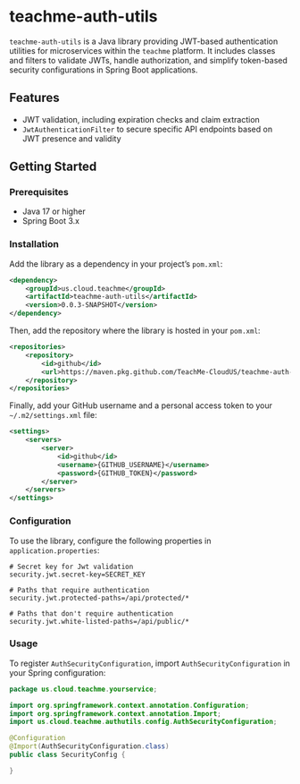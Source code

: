 # teachme-auth-utils

`teachme-auth-utils` is a Java library providing JWT-based authentication utilities for microservices within the `teachme` platform. It includes classes and filters to validate JWTs, handle authorization, and simplify token-based security configurations in Spring Boot applications.

## Features

- JWT validation, including expiration checks and claim extraction
- `JwtAuthenticationFilter` to secure specific API endpoints based on JWT presence and validity

## Getting Started

### Prerequisites

- Java 17 or higher
- Spring Boot 3.x

### Installation

Add the library as a dependency in your project’s `pom.xml`:

```xml
<dependency>
    <groupId>us.cloud.teachme</groupId>
    <artifactId>teachme-auth-utils</artifactId>
    <version>0.0.3-SNAPSHOT</version>
</dependency>
```

Then, add the repository where the library is hosted in your `pom.xml`:

```xml
<repositories>
    <repository>
        <id>github</id>
        <url>https://maven.pkg.github.com/TeachMe-CloudUS/teachme-auth-utils</url>
    </repository>
</repositories>
```

Finally, add your GitHub username and a personal access token to your `~/.m2/settings.xml` file:

```xml
<settings>
    <servers>
        <server>
            <id>github</id>
            <username>{GITHUB_USERNAME}</username>
            <password>{GITHUB_TOKEN}</password>
        </server>
    </servers>
</settings>
```

### Configuration

To use the library, configure the following properties in `application.properties`:

```properties
# Secret key for Jwt validation
security.jwt.secret-key=SECRET_KEY

# Paths that require authentication
security.jwt.protected-paths=/api/protected/*

# Paths that don't require authentication
security.jwt.white-listed-paths=/api/public/*
```

### Usage

To register `AuthSecurityConfiguration`, import `AuthSecurityConfiguration` in your Spring configuration:

```java
package us.cloud.teachme.yourservice;

import org.springframework.context.annotation.Configuration;
import org.springframework.context.annotation.Import;
import us.cloud.teachme.authutils.config.AuthSecurityConfiguration;

@Configuration
@Import(AuthSecurityConfiguration.class)
public class SecurityConfig {

}
```
